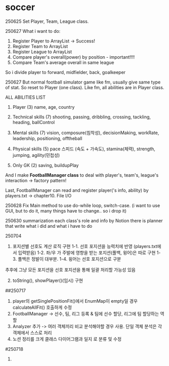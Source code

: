 # soccer

250625
Set Player, Team, League class.

250627
What i want to do:
1. Register Player to ArrayList<Player> -> Success!
2. Register Team to ArrayList<Team>
3. Register League to ArrayList<League>
4. Compare player's overall(power) by position - important!!!!
5. Compare Team's average overall in same league

So i divide player to forward, midfielder, back, goalkeeper

250627
But normal football simulator game like fm, usually give same type of
stat. So reset to Player (one class). Like fm, all abilities are in Player class.

ALL ABILITIES LIST
1. Player (3)
   name, age, country

2. Technical skills (7)
   shooting, passing, dribbling, crossing, tackling, heading, ballControl

3. Mental skills (7)
   vision, composure(침착성), decisionMaking, workRate, leadership, positioning, offtheball

4. Physical skills (5)
   pace 스피드 (속도 + 가속도), stamina(체력), strength, jumping, agility(민첩성)

5. Only GK (2)
   saving, buildupPlay


And I make **FootballManager class** to deal with player's, team's, league's interaction
-> factory pattern!

Last, FootballManager can read and register player('s info, ability) by players.txt -> chapter10. File I/O

250628
Fix Main method to use do-while loop, switch-case.
(i want to use GUI, but to do it, many things have to change.. so i drop it)

250630
summarization each class's role and info by Notion
there is planner that write what i did and what i have to do

250704
1. 포지션별 선호도 계산 로직 구현
   1-1. 선호 포지션을 능력치에 반영 (players.txt에서 입력받음)
   1-2. 좌/우 가 주발에 영향을 받는 포지션(풀백, 윙어)은 따로 구현
   1-3. 풀백은 정발이 대부분.
   1-4. 윙어는 선호 포지션으로 구분

추후에 그냥 모든 포지션을 선호 포지션을 통해 일괄 처리할 가능성 있음

2. toString(), showPlayer()(임시) 구현

##250717

1. player의 getSinglePositionFit()에서 EnumMap이 empty일 경우 calculateAllFit() 호출하게 수정
2. FootballManager -> 선수, 팀, 리그 등록 & 팀에 선수 할당, 리그에 팀 할당하는 역할
3. Analyzer 추가 -> 여러 객체끼리 비교 분석해야할 경우 사용. 단일 객체 분석은 각 객체에서 스스로 처리
4. 노션 정리를 크게 클래스 다이어그램과 일지 로 분류 및 수정

#250718

1. 